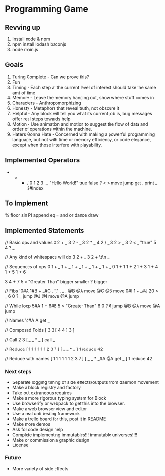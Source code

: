 # Programming Game

## Revving up
1. Install node & npm
2. npm install lodash baconjs
3. node main.js

## Goals
1. Turing Complete - Can we prove this?
2. Fun
3. Timing - Each step at the current level of interest should take the same amt of time
4. Memory - Leave the memory hanging out, show where stuff comes in
5. Characters - Anthropomorphizing 
6. Honesty - Metaphors that reveal truth, not obscure it
7. Helpful - Any block will tell you what its current job is, bug messages offer real steps towards help
8. Motion - Use animation and motion to suggest the flow of data and order of operations within the machine.
9. Haters Gonna Hate - Concerned with making a powerful programming language, but not with time or memory efficiency, or code elegance, except when those interfere with playability.


## Implemented Operators
+ - * / 
0 1 2 3 ... "Hello World!" 
true false
? < >
move jump get . print
_ 2#index

## To Implement
% floor sin PI
append  eq = and or 
dance draw

## Implemented Statements
// Basic ops and values
3 2 + _
3 2 - _
3 2 * _
4 2 / _
3 2 > _
3 2 < _
"true" 5 4 ? _

  // Any kind of whitespace will do
3 2 +        _
3 2 +   \t\n     _

  // Sequences of ops
0 1 + _ 1 + _ 1 + _ 1 + _ 1 + _ 1 + _
0 1 + 1 1 + 2 1 + 3 1 + 4 1 + 5 1 + 6

3 4 + 7 5 > "Greater Than" bigger smaller ? bigger

// Fibs
'0#A 1#B + _#C . "," . _ . @B @A move @C @B move 0#I 1 + _#J 20 > _ 6 0 ? _ jump @J @I move @A jump

// While loop
5#A 1 + 6#B 5 > "Greater Than" 6 0 ? 6 jump @B @A move @A jump

// Names
'4#A A get _

// Composed Folds
[ 3 3 [ 4 4 ] 3 ]

// Call
2 3 [ _ _ * _ ] call _

// Reduce
[ 1 1 1 1 1 1 2 3 7 ] [ _ _ * _ ] 1 reduce 42

// Reduce with names
[ 1 1 1 1 1 1 2 3 7 ] [ _ _ * _#A @A get _ ] 1 reduce 42

### Next steps 
* Separate logging timing of side effects/outputs from daemon movement
* Make a block registry and factory
* Take out extraneous requires
* Make a more rigorous typing system for Block
* Use browserify or webpack to get this into the browser.
* Make a web browser view and editor
* Use a real unit testing framework
* Make a trello board for this, post it in README
* Make more demos
* Ask for code design help
* Complete implementing immutables!!! immutable universes!!!!
* Make or commission a graphic design
* License

### Future
* More variety of side effects